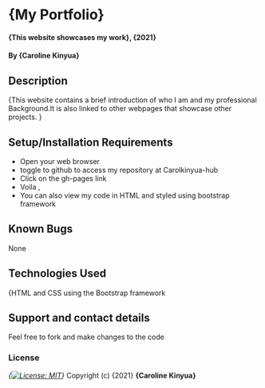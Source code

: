 # {My Portfolio}
#### {This website showcases my work}, {2021}
#### By **{Caroline Kinyua}**
## Description
{This website contains a brief introduction of who I am and my professional Background.It is also linked to other webpages that showcase other projects.
}
## Setup/Installation Requirements
* Open your web browser
* toggle to github to access my repository at Carolkinyua-hub
* Click on the gh-pages link
* Voila ,
* You can also view my code in HTML and styled using bootstrap framework

## Known Bugs
None 
## Technologies Used
{HTML and CSS using the Bootstrap framework
## Support and contact details
Feel free to fork and make changes to the code
### License
*{[![License: MIT](https://img.shields.io/badge/License-MIT-yellow.svg)](https://opensource.org/licenses/MIT)}*
Copyright (c) {2021} **{Caroline Kinyua}**